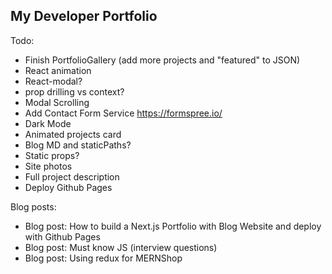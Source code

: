 ## My Developer Portfolio

Todo:

- Finish PortfolioGallery (add more projects and "featured" to JSON)
- React animation
- React-modal?
- prop drilling vs context?
- Modal Scrolling
- Add Contact Form Service https://formspree.io/
- Dark Mode
- Animated projects card
- Blog MD and staticPaths?
- Static props?
- Site photos
- Full project description
- Deploy Github Pages

Blog posts:

- Blog post: How to build a Next.js Portfolio with Blog Website and deploy with Github Pages
- Blog post: Must know JS (interview questions)
- Blog post: Using redux for MERNShop
